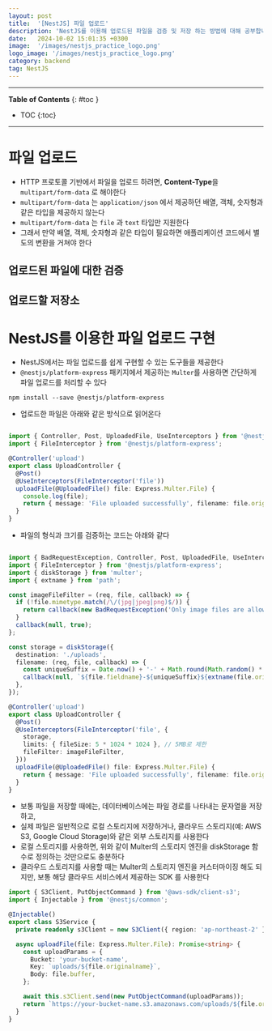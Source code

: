 ```yaml
---
layout: post
title:  '[NestJS] 파일 업로드'
description: 'NestJS를 이용해 업로드된 파일을 검증 및 저장 하는 방법에 대해 공부합니다' 
date:   2024-10-02 15:01:35 +0300
image:  '/images/nestjs_practice_logo.png'
logo_image: '/images/nestjs_practice_logo.png'
category: backend
tag: NestJS
---
```


---
**Table of Contents**
{: #toc }
*  TOC
{:toc}

---

# 파일 업로드

- HTTP 프로토콜 기반에서 파일을 업로드 하려면, **Content-Type**을 `multipart/form-data` 로 해야한다
- `multipart/form-data` 는 `application/json` 에서 제공하던 배열, 객체, 숫자형과 같은 타입을 제공하지 않는다
- `multipart/form-data` 는 `file` 과 `text` 타입만 지원한다
- 그래서 만약 배열, 객체, 숫자형과 같은 타입이 필요하면 애플리케이션 코드에서 별도의 변환을 거쳐야 한다 

## 업로드된 파일에 대한 검증

## 업로드할 저장소

# NestJS를 이용한 파일 업로드 구현

- NestJS에서는 파일 업로드를 쉽게 구현할 수 있는 도구들을 제공한다
- `@nestjs/platform-express` 패키지에서 제공하는 `Multer`를 사용하면 간단하게 파일 업로드를 처리할 수 있다

```
npm install --save @nestjs/platform-express
```

- 업로드한 파일은 아래와 같은 방식으로 읽어온다

```ts

import { Controller, Post, UploadedFile, UseInterceptors } from '@nestjs/common';
import { FileInterceptor } from '@nestjs/platform-express';

@Controller('upload')
export class UploadController {
  @Post()
  @UseInterceptors(FileInterceptor('file'))
  uploadFile(@UploadedFile() file: Express.Multer.File) {
    console.log(file);
    return { message: 'File uploaded successfully', filename: file.originalname };
  }
}
```

- 파일의 형식과 크기를 검증하는 코드는 아래와 같다

```ts

import { BadRequestException, Controller, Post, UploadedFile, UseInterceptors } from '@nestjs/common';
import { FileInterceptor } from '@nestjs/platform-express';
import { diskStorage } from 'multer';
import { extname } from 'path';

const imageFileFilter = (req, file, callback) => {
  if (!file.mimetype.match(/\/(jpg|jpeg|png)$/)) {
    return callback(new BadRequestException('Only image files are allowed!'), false);
  }
  callback(null, true);
};

const storage = diskStorage({
  destination: './uploads',
  filename: (req, file, callback) => {
    const uniqueSuffix = Date.now() + '-' + Math.round(Math.random() * 1e9);
    callback(null, `${file.fieldname}-${uniqueSuffix}${extname(file.originalname)}`);
  },
});

@Controller('upload')
export class UploadController {
  @Post()
  @UseInterceptors(FileInterceptor('file', {
    storage,
    limits: { fileSize: 5 * 1024 * 1024 }, // 5MB로 제한
    fileFilter: imageFileFilter,
  }))
  uploadFile(@UploadedFile() file: Express.Multer.File) {
    return { message: 'File uploaded successfully', filename: file.originalname };
  }
}

```

- 보통 파일을 저장할 때에는, 데이터베이스에는 파일 경로를 나타내는 문자열을 저장하고,
- 실제 파일은 일반적으로 로컬 스토리지에 저장하거나, 클라우드 스토리지(예: AWS S3, Google Cloud Storage)와 같은 외부 스토리지를 사용한다
- 로컬 스토리지를 사용하면, 위와 같이 Multer의 스토리지 엔진을 diskStorage 함수로 정의하는 것만으로도 충분하다
- 클라우드 스토리지를 사용할 때는 Multer의 스토리지 엔진을 커스터마이징 해도 되지만, 보통 해당 클라우드 서비스에서 제공하는 SDK 를 사용한다

```ts
import { S3Client, PutObjectCommand } from '@aws-sdk/client-s3';
import { Injectable } from '@nestjs/common';

@Injectable()
export class S3Service {
  private readonly s3Client = new S3Client({ region: 'ap-northeast-2' });

  async uploadFile(file: Express.Multer.File): Promise<string> {
    const uploadParams = {
      Bucket: 'your-bucket-name',
      Key: `uploads/${file.originalname}`,
      Body: file.buffer,
    };

    await this.s3Client.send(new PutObjectCommand(uploadParams));
    return `https://your-bucket-name.s3.amazonaws.com/uploads/${file.originalname}`;
  }
}
```

